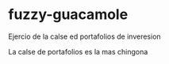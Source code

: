 # fuzzy-guacamole
Ejercio de la calse ed portafolios de inveresion 

La calse de portafolios es la mas chingona 
